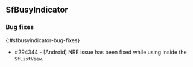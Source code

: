 ## SfBusyIndicator

### Bug fixes
{:#sfbusyindicator-bug-fixes}

* \#294344 - [Android] NRE issue has been fixed while using inside the `SfListView`.
